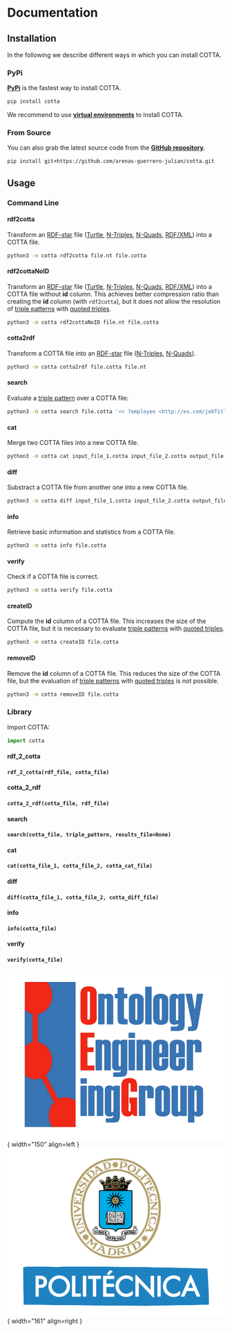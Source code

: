 # Documentation

## Installation

In the following we describe different ways in which you can install COTTA.

### PyPi

**[PyPi](https://pypi.org/project/cotta/)** is the fastest way to install COTTA.
```bash
pip install cotta
```

We recommend to use **[virtual environments](https://docs.python.org/3/library/venv.html#)** to install COTTA.

### From Source

You can also grab the latest source code from the **[GitHub repository](https://github.com/arenas-guerrero-julian/cotta)**.
```bash
pip install git+https://github.com/arenas-guerrero-julian/cotta.git
```

## Usage

### Command Line

#### rdf2cotta

Transform an [RDF-star](https://w3c.github.io/rdf-star/cg-spec/2021-12-17.html) file ([Turtle](https://www.w3.org/TR/turtle/), [N-Triples](https://www.w3.org/TR/n-triples/), [N-Quads](https://www.w3.org/TR/n-quads/), [RDF/XML](https://www.w3.org/TR/rdf-syntax-grammar/)) into a COTTA file.
```bash
python3 -m cotta rdf2cotta file.nt file.cotta
```

#### rdf2cottaNoID

Transform an [RDF-star](https://w3c.github.io/rdf-star/cg-spec/2021-12-17.html) file ([Turtle](https://www.w3.org/TR/turtle/), [N-Triples](https://www.w3.org/TR/n-triples/), [N-Quads](https://www.w3.org/TR/n-quads/), [RDF/XML](https://www.w3.org/TR/rdf-syntax-grammar/)) into a COTTA file without **id** column. This achieves better compression ratio than creating the **id** column (with `rdf2cotta`), but it does not allow the resolution of [triple patterns](https://w3c.github.io/rdf-star/cg-spec/2021-12-17.html#dfn-triple-star-pattern) with [quoted triples](https://w3c.github.io/rdf-star/cg-spec/2021-12-17.html#dfn-quoted).
```bash
python3 -m cotta rdf2cottaNoID file.nt file.cotta
```

#### cotta2rdf

Transform a COTTA file into an [RDF-star](https://w3c.github.io/rdf-star/cg-spec/2021-12-17.html) file ([N-Triples](https://www.w3.org/TR/n-triples/), [N-Quads](https://www.w3.org/TR/n-quads/)).
```bash
python3 -m cotta cotta2rdf file.cotta file.nt
```

#### search

Evaluate a [triple pattern](https://w3c.github.io/rdf-star/cg-spec/2021-12-17.html#dfn-triple-star-pattern) over a COTTA file:
```bash
python3 -m cotta search file.cotta '<< ?employee <http://ex.com/jobTitle> ?job >> <http://ex.com/accordingTo> <http://ex.com/employee/22>'
```

#### cat

Merge two COTTA files into a new COTTA file.
```bash
python3 -m cotta cat input_file_1.cotta input_file_2.cotta output_file.cotta
```

#### diff

Substract a COTTA file from another one into a new COTTA file.
```bash
python3 -m cotta diff input_file_1.cotta input_file_2.cotta output_file.cotta
```

#### info

Retrieve basic information and statistics from a COTTA file.
```bash
python3 -m cotta info file.cotta
```

#### verify

Check if a COTTA file is correct.
```bash
python3 -m cotta verify file.cotta
```

#### createID

Compute the **id** column of a COTTA file. This increases the size of the COTTA file, but it is necessary to evaluate [triple patterns](https://w3c.github.io/rdf-star/cg-spec/2021-12-17.html#dfn-triple-star-pattern) with [quoted triples](https://w3c.github.io/rdf-star/cg-spec/2021-12-17.html#dfn-quoted).
```bash
python3 -m cotta createID file.cotta
```

#### removeID

Remove the **id** column of a COTTA file. This reduces the size of the COTTA file, but the  evaluation of [triple patterns](https://w3c.github.io/rdf-star/cg-spec/2021-12-17.html#dfn-triple-star-pattern) with [quoted triples](https://w3c.github.io/rdf-star/cg-spec/2021-12-17.html#dfn-quoted) is not possible.
```bash
python3 -m cotta removeID file.cotta
```

### Library

Import COTTA:
```python
import cotta
```

#### rdf_2_cotta

**`rdf_2_cotta(rdf_file, cotta_file)`**

#### cotta_2_rdf

**`cotta_2_rdf(cotta_file, rdf_file)`**

#### search

**`search(cotta_file, triple_pattern, results_file=None)`**

#### cat

**`cat(cotta_file_1, cotta_file_2, cotta_cat_file)`**

#### diff

**`diff(cotta_file_1, cotta_file_2, cotta_diff_file)`**

#### info

**`info(cotta_file)`**

#### verify

**`verify(cotta_file)`**



![OEG](assets/logo-oeg.png){ width="150" align=left } ![UPM](assets/logo-upm.png){ width="161" align=right }
